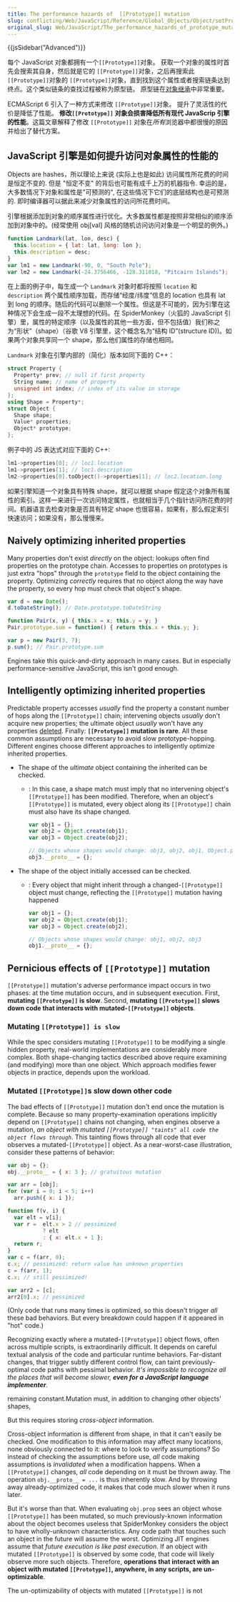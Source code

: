 ```yaml
---
title: The performance hazards of  [[Prototype]] mutation
slug: conflicting/Web/JavaScript/Reference/Global_Objects/Object/setPrototypeOf
original_slug: Web/JavaScript/The_performance_hazards_of_prototype_mutation
---
```

{{jsSidebar("Advanced")}}

每个 JavaScript 对象都拥有一个`[[Prototype]]`对象。 获取一个对象的属性时首先会搜索其自身，然后就是它的 `[[Prototype]]`对象，之后再搜索此`[[Prototype]]`对象的 `[[Prototype]]`对象，直到找到这个属性或者搜索链条达到终点。这个类似链条的查找过程被称为原型链。 原型链在[对象继承](/en-US/docs/Web/JavaScript/Inheritance_and_the_prototype_chain)中非常重要。

ECMAScript 6 引入了一种方式来修改 `[[Prototype]]`对象。 提升了灵活性的代价是降低了性能。 **修改`[[Prototype]]` 对象会损害降低所有现代 JavaScrip 引擎的性能**。这篇文章解释了修改 `[[Prototype]]` 对象在*所有*浏览器中都很慢的原因并给出了替代方案。

## JavaScript 引擎是如何提升访问对象属性的性能的

Objects are hashes，所以理论上来说 (实际上也是如此) 访问属性所花费的时间是恒定不变的. 但是 "恒定不变" 的背后也可能有成千上万的机器指令. 幸运的是，大多数情况下对象和属性是"可预测的", 在这些情况下它们的底层结构也是可预测的. 即时编译器可以据此来减少对象属性的访问所花费时间。

引擎根据添加到对象的顺序属性进行优化。大多数属性都是按照非常相似的顺序添加到对象中的。(经常使用 obj\[val] 风格的随机访问访问对象是一个明显的例外。)

```js
function Landmark(lat, lon, desc) {
  this.location = { lat: lat, long: lon };
  this.description = desc;
}
var lm1 = new Landmark(-90, 0, "South Pole");
var lm2 = new Landmark(-24.3756466, -128.311018, "Pitcairn Islands");
```

在上面的例子中，每生成一个 `Landmark` 对象时都将按照 `location` 和 `description` 两个属性顺序加载，而存储“经度/纬度”信息的 location 也具有 lat 到 long 的顺序。随后的代码可以删除一个属性。但这是不可能的，因为引擎在这种情况下会生成一段不太理想的代码。在 SpiderMonkey（火狐的 JavaScript 引擎）里，属性的特定顺序（以及属性的其他一些方面，但不包括值）我们称之为“形状”（shape）（谷歌 V8 引擎里，这个概念名为“结构 ID”(structure ID))。如果两个对象共享同一个 shape，那么他们属性的存储也相同。

`Landmark` 对象在引擎内部的（简化）版本如同下面的 C++：

```cpp
struct Property {
  Property* prev; // null if first property
  String name; // name of property
  unsigned int index; // index of its value in storage
};
using Shape = Property*;
struct Object {
  Shape shape;
  Value* properties;
  Object* prototype;
};
```

例子中的 JS 表达式对应下面的 C++:

```cpp
lm1->properties[0]; // loc1.location
lm1->properties[1]; // loc1.description
lm2->properties[0].toObject()->properties[1]; // loc2.location.long
```

如果引擎知道一个对象具有特殊 shape，就可以根据 shape 假定这个对象所有属性的索引。这样一来进行一次访问特定属性，也就相当于几个指针访问所花费的时间。机器语言去检查对象是否具有特定 shape 也很容易，如果有，那么假定索引快速访问；如果没有，那么慢慢来。

## Naively optimizing inherited properties

Many properties don't exist _directly_ on the object: lookups often find properties on the prototype chain. Accesses to properties on prototypes is just extra "hops" through the `prototype` field to the object containing the property. Optimizing _correctly_ requires that no object along the way have the property, so every hop must check that object's shape.

```js
var d = new Date();
d.toDateString(); // Date.prototype.toDateString

function Pair(x, y) { this.x = x; this.y = y; }
Pair.prototype.sum = function() { return this.x + this.y; };

var p = new Pair(3, 7);
p.sum(); // Pair.prototype.sum
```

Engines take this quick-and-dirty approach in many cases. But in especially performance-sensitive JavaScript, this isn't good enough.

## Intelligently optimizing inherited properties

Predictable property accesses _usually_ find the property a constant number of hops along the `[[Prototype]]` chain; intervening objects _usually_ don't acquire new properties; the ultimate object _usually_ won't have any properties [deleted](/en-US/docs/Web/JavaScript/Reference/Operators/delete). Finally: **`[[Prototype]]` mutation is rare**. All these common assumptions are necessary to avoid slow prototype-hopping. Different engines choose different approaches to intelligently optimize inherited properties.

- The shape of the _ultimate_ object containing the inherited can be checked.

  - : In this case, a shape match must imply that no intervening object's `[[Prototype]]` has been modified. Therefore, when an object's `[[Prototype]]` is mutated, every object along its `[[Prototype]]` chain must also have its shape changed.

    ```js
    var obj1 = {};
    var obj2 = Object.create(obj1);
    var obj3 = Object.create(obj2);

    // Objects whose shapes would change: obj3, obj2, obj1, Object.prototype
    obj3.__proto__ = {};
    ```

- The shape of the object initially accessed can be checked.

  - : Every object that might inherit through a changed-`[[Prototype]]` object must change, reflecting the `[[Prototype]]` mutation having happened

    ```js
    var obj1 = {};
    var obj2 = Object.create(obj1);
    var obj3 = Object.create(obj2);

    // Objects whose shapes would change: obj1, obj2, obj3
    obj1.__proto__ = {};
    ```

## Pernicious effects of `[[Prototype]]` mutation

`[[Prototype]]` mutation's adverse performance impact occurs in two phases: at the time mutation occurs, and in subsequent execution. First, **mutating `[[Prototype]]` is slow**. Second, **mutating `[[Prototype]]` slows down code that interacts with mutated-`[[Prototype]]` objects**.

### Mutating `[[Prototype]] is slow`

While the spec considers mutating `[[Prototype]]` to be modifying a single hidden property, real-world implementations are considerably more complex. Both shape-changing tactics described above require examining (and modifying) more than one object. Which approach modifies fewer objects in practice, depends upon the workload.

### Mutated `[[Prototype]]`s slow down other code

The bad effects of `[[Prototype]]` mutation don't end once the mutation is complete. Because so many property-examination operations implicitly depend on `[[Prototype]]` chains not changing, when engines observe a mutation, _an object with mutated `[[Prototype]] "taints" all code the object flows through`_. This tainting flows through all code that ever observes a mutated-`[[Prototype]]` object. As a near-worst-case illustration, consider these patterns of behavior:

```js
var obj = {};
obj.__proto__ = { x: 3 }; // gratuitous mutation

var arr = [obj];
for (var i = 0; i < 5; i++)
  arr.push({ x: i });

function f(v, i) {
  var elt = v[i];
  var r =  elt.x > 2 // pessimized
           ? elt
           : { x: elt.x + 1 };
  return r;
}
var c = f(arr, 0);
c.x; // pessimized: return value has unknown properties
c = f(arr, 1);
c.x; // still pessimized!

var arr2 = [c];
arr2[0].x; // pessimized
```

(Only code that runs many times is optimized, so this doesn't trigger _all_ these bad behaviors. But every breakdown could happen if it appeared in "hot" code.)

Recognizing exactly where a mutated-`[[Prototype]]` object flows, often across multiple scripts, is extraordinarily difficult. It depends on careful textual analysis of the code and particular runtime behaviors. Far-distant changes, that trigger subtly different control flow, can taint previously-optimal code paths with pessimal behavior. _It's impossible to recognize all the places that will become slower, **even for a JavaScript language implementer**._

remaining constant.Mutation must, in addition to changing other objects' shapes,

But this requires storing _cross-object_ information.

Cross-object information is different from shape, in that it can't easily be checked. One modification to this information may affect many locations, none obviously connected to it: where to look to verify assumptions? So instead of checking the assumptions before use, _all_ code making assumptions is _invalidated_ when a modification happens. When a `[[Prototype]]` changes, _all_ code depending on it must be thrown away. The operation `obj.__proto__ = ...` is thus inherently slow. And by throwing away already-optimized code, it makes that code much slower when it runs later.

But it's worse than that. When evaluating `obj.prop` sees an object whose `[[Prototype]]` has been mutated, so much previously-known information about the object becomes useless that SpiderMonkey considers the object to have wholly-unknown characteristics. Any code path that touches such an object in the future will assume the worst. Optimizing JIT engines assume that _future execution is like past execution_. If an object with mutated `[[Prototype]]` is observed by some code, that code will likely observe more such objects. Therefore, **operations that interact with an object with mutated `[[Prototype]]`, anywhere, in any scripts, are un-optimizable**.

The un-optimizability of objects with mutated `[[Prototype]]` is not
